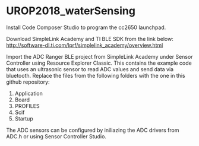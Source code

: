 # UROP2018_waterSensing

Install Code Composer Studio to program the cc2650 launchpad.

Download SimpleLink Academy and TI BLE SDK from the link below:
http://software-dl.ti.com/lprf/simplelink_academy/overview.html

Import the ADC Ranger BLE project from SimpleLink Academy under Sensor Controller using Resource Explorer Classic. This contains the example code that uses an ultrasonic sensor to read ADC values and send data via bluetooth. Replace the files from the following folders with the one in this github repository:
1. Application
2. Board
3. PROFILES
4. Scif
5. Startup

The ADC sensors can be configured by iniliazing the ADC drivers from ADC.h or using Sensor Controller Studio.
